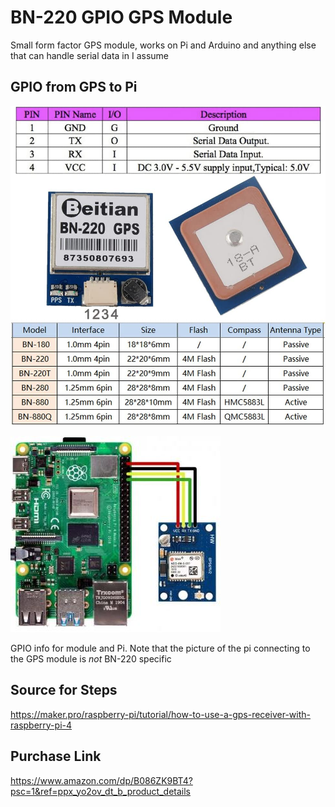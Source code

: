 # BN-220 GPIO GPS Module

Small form factor GPS module, works on Pi and Arduino and anything else that can handle serial data in I assume

## GPIO from GPS to Pi

![BN-220 Pinout](BN-220_pinout.jpg)

![GPS to Pi - Not BN-220 specific](rpi-gps_pinout.JPG)

GPIO info for module and Pi. Note that the picture of the pi connecting to the GPS module is *not* BN-220 specific


## Source for Steps

https://maker.pro/raspberry-pi/tutorial/how-to-use-a-gps-receiver-with-raspberry-pi-4


## Purchase Link

https://www.amazon.com/dp/B086ZK9BT4?psc=1&ref=ppx_yo2ov_dt_b_product_details